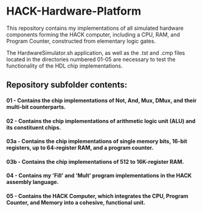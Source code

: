 # HACK-Hardware-Platform

This repository contains my implementations of all simulated hardware components forming the HACK computer, including a CPU, RAM, and Program Counter, constructed from elementary logic gates.

The HardwareSimulator.sh application, as well as the .tst and .cmp files located in the directories numbered 01-05 are necessary to test the functionality of the HDL chip implementations.

## Repository subfolder contents:
#### 01 - Contains the chip implementations of Not, And, Mux, DMux, and their multi-bit counterparts.

#### 02 - Contains the chip implementations of arithmetic logic unit (ALU) and its constituent chips.

#### 03a - Contains the chip implementations of single memory bits, 16-bit registers, up to 64-register RAM, and a program counter.

#### 03b - Contains the chip implementations of 512 to 16K-register RAM.

#### 04 - Contains my 'Fill' and 'Mult' program implementations in the HACK assembly language.

#### 05 - Contains the HACK Computer, which integrates the CPU, Program Counter, and Memory into a cohesive, functional unit.

